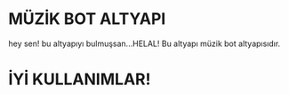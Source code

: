 # MÜZİK BOT ALTYAPI

hey sen! bu altyapıyı bulmuşsan...HELAL! 
Bu altyapı müzik bot altyapısıdır.

# İYİ KULLANIMLAR!